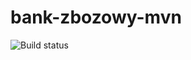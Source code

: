 # bank-zbozowy-mvn
![Build status](https://travis-ci.org/tomdziwood/bank-zbozowy-mvn.svg?branch=master)
